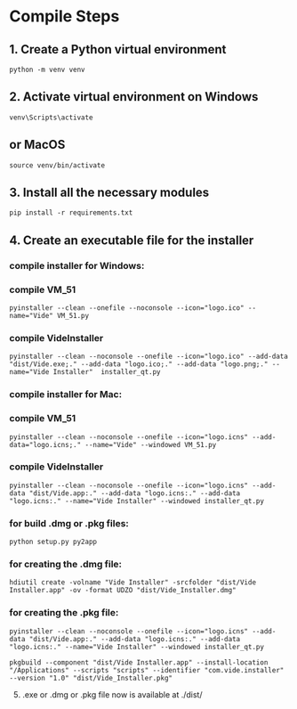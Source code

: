 # Compile Steps

## 1. Create a Python virtual environment
```
python -m venv venv
```

## 2.  Activate virtual environment on Windows 
```
venv\Scripts\activate
```
## or MacOS
```
source venv/bin/activate
```

## 3. Install all the necessary modules 
```
pip install -r requirements.txt
```   

## 4. Create an executable file for the installer

### compile installer for Windows:

### compile VM_51 
```
pyinstaller --clean --onefile --noconsole --icon="logo.ico" --name="Vide" VM_51.py
```
### compile VideInstaller
```
pyinstaller --clean --noconsole --onefile --icon="logo.ico" --add-data "dist/Vide.exe;." --add-data "logo.ico;." --add-data "logo.png;." --name="Vide Installer"  installer_qt.py
```

### compile installer for Mac:

### compile VM_51 
```
pyinstaller --clean --noconsole --onefile --icon="logo.icns" --add-data="logo.icns;." --name="Vide" --windowed VM_51.py
```
### compile VideInstaller
```
pyinstaller --clean --noconsole --onefile --icon="logo.icns" --add-data "dist/Vide.app:." --add-data "logo.icns:." --add-data "logo.icns:." --name="Vide Installer" --windowed installer_qt.py
```

### for build .dmg or .pkg files:
```
python setup.py py2app
```

### for creating the .dmg file:
```
hdiutil create -volname "Vide Installer" -srcfolder "dist/Vide Installer.app" -ov -format UDZO "dist/Vide_Installer.dmg"
```

### for creating the .pkg file:
```
pyinstaller --clean --noconsole --onefile --icon="logo.icns" --add-data "dist/Vide.app:." --add-data "logo.icns:." --add-data "logo.icns:." --name="Vide Installer" --windowed installer_qt.py
```

```
pkgbuild --component "dist/Vide Installer.app" --install-location "/Applications" --scripts "scripts" --identifier "com.vide.installer" --version "1.0" "dist/Vide_Installer.pkg"
```

5.  .exe or .dmg or .pkg file now is available at ./dist/
